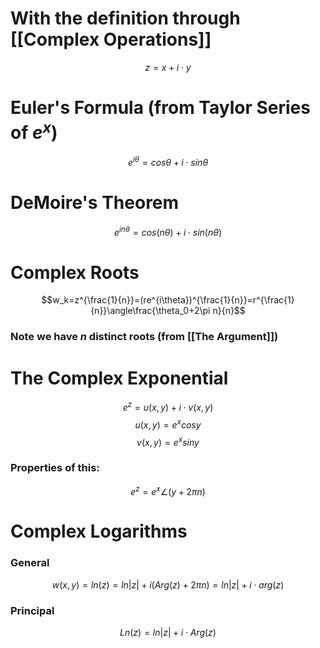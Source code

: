 # With the definition through [[Complex Operations]]
$$z=x+i\cdot y$$
# Euler's Formula (from Taylor Series of $e^x$)
$$e^{i\theta}=cos\theta+i\cdot sin\theta$$
# DeMoire's Theorem
$$e^{in\theta}=cos(n\theta)+i\cdot sin(n\theta)$$
# Complex Roots
$$w_k=z^{\frac{1}{n}}=(re^{i\theta})^{\frac{1}{n}}=r^{\frac{1}{n}}\angle\frac{\theta_0+2\pi n}{n}$$
### Note we have $n$ distinct roots (from [[The Argument]])
# The Complex Exponential

$$e^z=u(x,y)+i\cdot v(x,y)$$
$$u(x,y)=e^xcosy$$
$$v(x,y)=e^xsiny$$
### Properties of this:
$$e^z=e^x\angle (y+2\pi n)$$
# Complex Logarithms
### General
$$w(x,y)=ln(z)=ln|z|+i(Arg(z)+2\pi n)=ln|z|+i\cdot arg(z)$$
### Principal
$$Ln(z)=ln|z|+i\cdot Arg(z)$$

